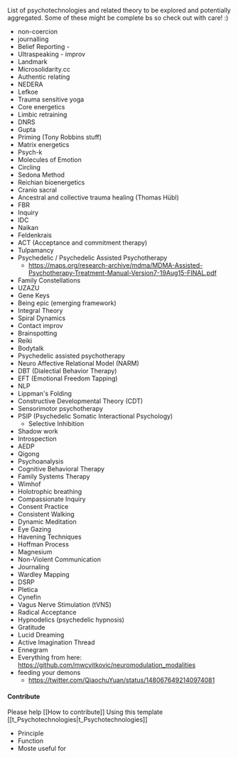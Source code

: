 List of psychotechnologies and related theory to be explored and potentially aggregated. Some of these might be complete bs so check out with care! :)

- non-coercion
- journalling 
- Belief Reporting - 
- Ultraspeaking - improv
- Landmark
- Microsolidarity.cc
- Authentic relating
- NEDERA
- Lefkoe
- Trauma sensitive yoga
- Core energetics
- Limbic retraining
- DNRS
- Gupta
- Priming (Tony Robbins stuff)
- Matrix energetics
- Psych-k
- Molecules of Emotion
- Circling
- Sedona Method
- Reichian bioenergetics
- Cranio sacral
- Ancestral and collective trauma healing (Thomas Hübl)
- FBR
- Inquiry
- IDC
- Naikan
- Feldenkrais
- ACT (Acceptance and commitment therapy)
- Tulpamancy
- Psychedelic / Psychedelic Assisted Psychotherapy
	- https://maps.org/research-archive/mdma/MDMA-Assisted-Psychotherapy-Treatment-Manual-Version7-19Aug15-FINAL.pdf
- Family Constellations
- UZAZU
- Gene Keys
- Being epic (emerging framework)
- Integral Theory
- Spiral Dynamics
- Contact improv
- Brainspotting
- Reiki
- Bodytalk
- Psychedelic assisted psychotherapy
- Neuro Affective Relational Model (NARM)
- DBT (Dialectial Behavior Therapy)
- EFT (Emotional Freedom Tapping)
- NLP
- Lippman's Folding
- Constructive Developmental Theory (CDT)
- Sensorimotor psychotherapy
- PSIP (Psychedelic Somatic Interactional Psychology)
	- Selective Inhibition
- Shadow work
- Introspection
- AEDP
- Qigong
- Psychoanalysis
- Cognitive Behavioral Therapy
- Family Systems Therapy
- Wimhof
- Holotrophic breathing
- Compassionate Inquiry
- Consent Practice
- Consistent Walking
- Dynamic Meditation
- Eye Gazing
- Havening Techniques
- Hoffman Process
- Magnesium
- Non-Violent Communication
- Journaling
- Wardley Mapping
- DSRP
- Pletica
- Cynefin
- Vagus Nerve Stimulation (tVNS)
- Radical Acceptance
- Hypnodelics (psychedelic hypnosis)
- Gratitude
- Lucid Dreaming
- Active Imagination Thread
- Ennegram
- Everything from here: https://github.com/mwcvitkovic/neuromodulation_modalities
- feeding your demons
	- https://twitter.com/QiaochuYuan/status/1480676492140974081

#### Contribute
Please help [[How to contribute]]
Using this template [[t_Psychotechnologies|t_Psychotechnologies]]
- Principle
- Function
- Moste useful for


